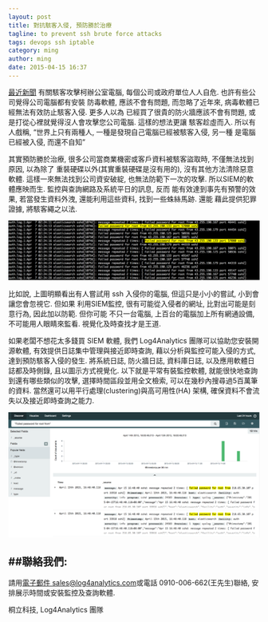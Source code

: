 ```yaml
---
layout: post
title: 對抗駭客入侵, 預防勝於治療
tagline: to prevent ssh brute force attacks
tags: devops ssh iptable
category: ming
author: ming
date: 2015-04-15 16:37
---
```

[最近新聞](http://video.n.yam.com/20150415977398/%E5%A4%A7%E9%99%B8%E9%A7%AD%E5%AE%A2%E6%94%BB%E6%93%8A%E6%9F%AF%E8%BE%A6%E5%85%AC%E5%AE%A4%20%E5%81%87%E9%83%B5%E4%BB%B6%E9%A8%99%E4%BA%BA%E5%93%A1%E8%B3%87%E6%96%99) 有關駭客攻擊柯辦公室電腦, 每個公司或政府單位人人自危. 也許有些公司覺得公司電腦都有安裝
防毒軟體, 應該不會有問題, 而忽略了近年來, 病毒軟體已經無法有效防止駭客入侵. 更多人以為
已經買了很貴的防火牆應該不會有問題, 或是打從心裡就覺得沒人會攻擊您公司電腦. 這樣的想法更讓
駭客趁虛而入. 所以有人戲稱, “世界上只有兩種人, 一種是發現自己電腦已經被駭客入侵, 另一種
是電腦已經被入侵, 而還不自知”

>

其實預防勝於治療, 很多公司當商業機密或客戶資料被駭客盜取時, 不僅無法找到原因, 以為除了
重裝硬碟以外(其實重裝硬碟是沒有用的), 沒有其他方法清除惡意軟體. 這樣一來無法找到公司資安破綻,
也無法防範下一次的攻擊. 所以SIEM的軟體應映而生. 監控與查詢網路及系統平日的訊息, 反而
能有效達到事先有預警的效果, 若當發生資料外洩, 還能利用這些資料, 找到一些蛛絲馬跡. 還能
藉此提供犯罪證據, 將駭客繩之以法.

>

![ssh brute force attack](/images/ssh_brute_force_attacks.png)

>

比如說, 上圖明顯看出有人嘗試用 ssh 入侵你的電腦, 但這只是小小的嘗試, 小到會讓您會忽視它. 但如果
利用SIEM監控, 很有可能從入侵者的網址, 比對出可能是刻意行為, 因此加以防範. 但你可能
不只一台電腦, 上百台的電腦加上所有網通設備, 不可能用人眼睛來監看. 視覺化及時查找才是王道.

>

如果老闆不想花太多錢買 SIEM 軟體, 我們 Log4Analytics 團隊可以協助您安裝開源軟體,
有效提供日誌集中管理與接近即時查詢, 藉以分析與監控可能入侵的方式, 達到預防駭客入侵的發生.
將系統日誌, 防火牆日誌, 資料庫日誌, 以及應用軟體日誌都及時側錄, 且以圖示方式視覺化.
以下就是平常有裝監控軟體, 就能很快地查詢到還有哪些類似的攻擊, 選擇時間區段並用全文檢索,
可以在幾秒內搜尋過5百萬筆的資料. 當然還可以用平行處理(clustering)與高可用性(HA)
架構, 確保資料不會流失以及接近即時查詢之能力.

>

![realtime search](/images/realtime_search.png)




##聯絡我們:
---------------------

請用[電子郵件 sales@log4analytics.com](mailto:support@log4analytics.com)或電話 0910-006-662(王先生)聯絡,
安排展示時間或安裝監控及查詢軟體.

>

桐立科技, Log4Analytics 團隊
